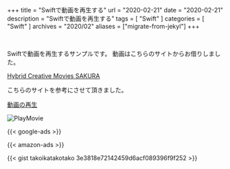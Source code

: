 +++
title =  "Swiftで動画を再生する"
url = "2020-02-21"
date = "2020-02-21"
description = "Swiftで動画を再生する"
tags = [
    "Swift"
]
categories = [
    "Swift"
]
archives = "2020/02"
aliases = ["migrate-from-jekyl"]
+++

<br>

Swiftで動画を再生するサンプルです。
動画はこちらのサイトからお借りしました。

[Hybrid Creative Movies SAKURA](https://www.home-movie.biz/free_movie.html)

こちらのサイトを参考にさせて頂きました。

[動画の再生](https://docs.fabo.io/swift/avfoundation/006_avfoundation.html)

![PlayMovie](1.gif)

<!-- Google Ads -->
{{< google-ads >}}

<!-- Amazon Ads -->
{{< amazon-ads >}}

{{< gist takoikatakotako 3e3818e72142459d6acf089396f9f252 >}}
